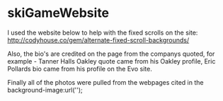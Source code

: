 # skiGameWebsite
I used the website below to help with the fixed scrolls on the site:
http://codyhouse.co/gem/alternate-fixed-scroll-backgrounds/

Also, the bio's are credited on the page from the companys quoted, for example - Tanner Halls Oakley quote came from his Oakley profile, 
Eric Pollards bio came from his profile on the Evo site. 

Finally all of the photos were pulled from the webpages cited in the background-image:url('');
